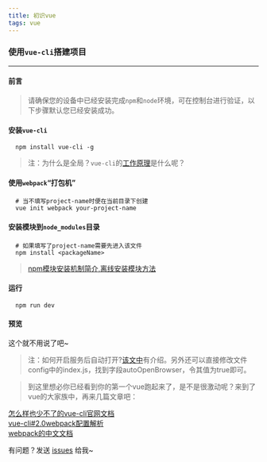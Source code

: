 ```yaml
---
title: 初识vue
tags: vue 
---
```



### 使用`vue-cli`搭建项目
---

#### 前言

> 请确保您的设备中已经安装完成`npm`和`node`环境，可在控制台进行验证，以下步骤默认您已经安装成功。

#### 安装`vue-cli`

```
  npm install vue-cli -g
```
> 注：为什么是全局？`vue-cli`的[工作原理](https://segmentfault.com/a/1190000009803941)是什么呢？

#### 使用`webpack`“打包机”

```
  # 当不填写project-name时便在当前目录下创建
  vue init webpack your-project-name
```

#### 安装模块到`node_modules`目录

```
  # 如果填写了project-name需要先进入该文件
  npm install <packageName>
```
> [npm模块安装机制简介,离线安装模块方法](http://www.ruanyifeng.com/blog/2016/01/npm-install.html)    

#### 运行

```
  npm run dev
```

#### 预览

这个就不用说了吧~

> 注：如何开启服务后自动打开?[该文中](https://juejin.im/post/5a3cd588518825519408d151)有介绍。另外还可以直接修改文件config中的index.js，找到字段autoOpenBrowser，令其值为true即可。

> 到这里想必你已经看到你的第一个vue跑起来了，是不是很激动呢？来到了vue的大家族中，再来几篇文章吧：

[怎么样也少不了的vue-cli官网文档](https://github.com/vuejs/vue-cli)   
[vue-cli#2.0webpack配置解析](https://juejin.im/post/584e48b2ac502e006c74a120)   
[webpack的中文文档](https://webpack.docschina.org/)

有问题？发送 [issues](http://sythoney.me/about/) 给我~

